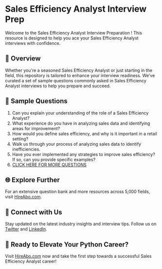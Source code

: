 # Sales Efficiency Analyst Interview Prep

Welcome to the Sales Efficiency Analyst Interview Preparation ! This resource is designed to help you ace your Sales Efficiency Analyst interviews with confidence.

## 🚀 Overview

Whether you're a seasoned Sales Efficiency Analyst or just starting in the field, this repository is tailored to enhance your interview readiness. We've curated a set of sample questions commonly asked in Sales Efficiency Analyst interviews to help you prepare and succeed.

## 📝 Sample Questions

1. Can you explain your understanding of the role of a Sales Efficiency Analyst?
2. What experience do you have in analyzing sales data and identifying areas for improvement?
3. How would you define sales efficiency, and why is it important in a retail setting?
4. Walk us through your process of analyzing sales data to identify inefficiencies.
5. Have you ever implemented any strategies to improve sales efficiency? If so, can you provide specific examples?
6. [CLICK HERE FOR MORE QUESTIONS](https://hireabo.com/job/22_1_48/Sales%20Efficiency%20Analyst)

## 🌐 Explore Further

For an extensive question bank and more resources across 5,000 fields, visit [HireAbo.com](https://www.hireabo.com).

## 📱 Connect with Us

Stay updated on the latest industry insights and interview tips. Follow us on [Twitter](https://twitter.com/hireabo) and [LinkedIn](https://www.linkedin.com/in/hire-abo-3609972a8/).

## 🚀 Ready to Elevate Your Python Career?

Visit [HireAbo.com](https://www.hireabo.com) now and take the first step towards a successful Sales Efficiency Analyst career!